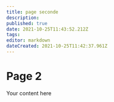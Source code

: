 ```yaml
---
title: page seconde
description: 
published: true
date: 2021-10-25T11:43:52.212Z
tags: 
editor: markdown
dateCreated: 2021-10-25T11:42:37.961Z
---
```


# Page 2
Your content here